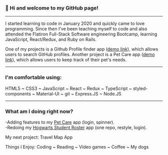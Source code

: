 ### 👋 Hi and welcome to my GitHub page!
***
I started learning to code in January 2020 and quickly came to love programming. Since then I've been teaching myself to code and also attended the Flatiron Full-Stack Software engineering Bootcamp, learning JavaScript, React/Redux, and Ruby on Rails.

One of my projects is a Github Profile finder app ([demo link](https://github-finder-rho-ashy.vercel.app/)), which allows users to search GitHub profiles. Another project is a Pet Care app ([demo link](https://pet-careapp.herokuapp.com/)), which allows users to keep track of their pet's needs.
***

### I'm comfortable using:
HTML5 ~ CSS3 ~ JavaScript ~ React ~ Redux ~ TypeScript ~ styled-components ~ Material-UI ~ git ~ Express.JS ~ Node.JS

***

### What am I doing right now?

-Adding features to my [Pet Care](https://github.com/catwhitmer/petCare) app (login, spinner). <br>
-Redoing my [Hogwarts Student Roster](https://github.com/catwhitmer/students-js-frontend) app (one repo, restyle, login). <br>

My next project: Travel Map App <br>

Things I Enjoy:
Coding ~ Reading ~ Video games ~ Coffee ~ My dogs
